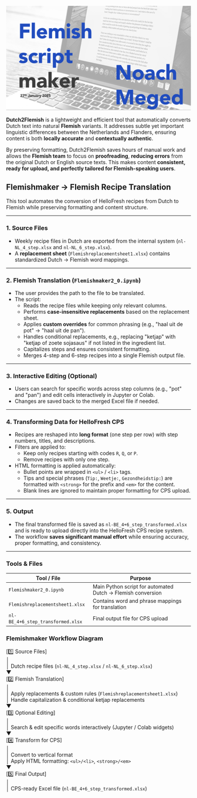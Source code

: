 ![HF_Dutch2Flemish](./Images/title.png)

**Dutch2Flemish** is a lightweight and efficient tool that automatically converts Dutch text into natural **Flemish** variants. It addresses subtle yet important linguistic differences between the Netherlands and Flanders, ensuring content is both **locally accurate** and **contextually authentic**.

By preserving formatting, Dutch2Flemish saves hours of manual work and allows the **Flemish team** to focus on **proofreading**, **reducing errors** from the original Dutch or English source texts. This makes content **consistent, ready for upload, and perfectly tailored for Flemish-speaking users**.


## Flemishmaker → Flemish Recipe Translation

This tool automates the conversion of HelloFresh recipes from Dutch to Flemish while preserving formatting and content structure.

---

### 1. Source Files
- Weekly recipe files in Dutch are exported from the internal system (`nl-NL_4_step.xlsx` and `nl-NL_6_step.xlsx`).  
- A **replacement sheet** (`Flemishreplacementsheet1.xlsx`) contains standardized Dutch → Flemish word mappings.

---

### 2. Flemish Translation (`Flemishmaker2_0.ipynb`)
- The user provides the path to the file to be translated.  
- The script:
  - Reads the recipe files while keeping only relevant columns.
  - Performs **case-insensitive replacements** based on the replacement sheet.
  - Applies **custom overrides** for common phrasing (e.g., "haal uit de pot" → "haal uit de pan").  
  - Handles conditional replacements, e.g., replacing "ketjap" with "ketjap of zoete sojasaus" if not listed in the ingredient list.
  - Capitalizes steps and ensures consistent formatting.
  - Merges 4-step and 6-step recipes into a single Flemish output file.

---

### 3. Interactive Editing (Optional)
- Users can search for specific words across step columns (e.g., "pot" and "pan") and edit cells interactively in Jupyter or Colab.  
- Changes are saved back to the merged Excel file if needed.

---

### 4. Transforming Data for HelloFresh CPS
- Recipes are reshaped into **long format** (one step per row) with step numbers, titles, and descriptions.  
- Filters are applied to:
  - Keep only recipes starting with codes `R`, `Q`, or `P`.
  - Remove recipes with only one step.
- HTML formatting is applied automatically:
  - Bullet points are wrapped in `<ul>` / `<li>` tags.
  - Tips and special phrases (`Tip:`, `Weetje:`, `Gezondheidstip:`) are formatted with `<strong>` for the prefix and `<em>` for the content.  
  - Blank lines are ignored to maintain proper formatting for CPS upload.

---

### 5. Output
- The final transformed file is saved as `nl-BE_4+6_step_transformed.xlsx` and is ready to upload directly into the HelloFresh CPS recipe system.  
- The workflow **saves significant manual effort** while ensuring accuracy, proper formatting, and consistency.

---

### Tools & Files
| Tool / File | Purpose |
|-------------|---------|
| `Flemishmaker2_0.ipynb` | Main Python script for automated Dutch → Flemish conversion |
| `Flemishreplacementsheet1.xlsx` | Contains word and phrase mappings for translation |
| `nl-BE_4+6_step_transformed.xlsx` | Final output file for CPS upload |

### Flemishmaker Workflow Diagram

[1️⃣ Source Files]  
      │  
      │ Dutch recipe files (`nl-NL_4_step.xlsx` / `nl-NL_6_step.xlsx`)  
      ▼  
[2️⃣ Flemish Translation]  
      │  
      │ Apply replacements & custom rules (`Flemishreplacementsheet1.xlsx`)  
      │ Handle capitalization & conditional ketjap replacements  
      ▼  
[3️⃣ Optional Editing]  
      │  
      │ Search & edit specific words interactively (Jupyter / Colab widgets)  
      ▼  
[4️⃣ Transform for CPS]  
      │  
      │ Convert to vertical format  
      │ Apply HTML formatting: `<ul>/<li>`, `<strong>/<em>`  
      ▼  
[5️⃣ Final Output]  
      │  
      │ CPS-ready Excel file (`nl-BE_4+6_step_transformed.xlsx`)  

